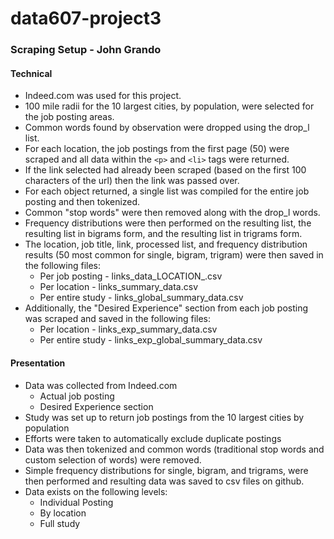 # data607-project3


### Scraping Setup - John Grando

#### Technical

- Indeed.com was used for this project.
- 100 mile radii for the 10 largest cities, by population, were selected for the job posting areas.
- Common words found by observation were dropped using the drop_l list.
- For each location, the job postings from the first page (50) were scraped and all data within the `<p>` and `<li>` tags were returned.
- If the link selected had already been scraped (based on the first 100 characters of the url) then the link was passed over.
- For each object returned, a single list was compiled for the entire job posting and then tokenized.
- Common "stop words" were then removed along with the drop_l words.
- Frequency distributions were then performed on the resulting list, the resulting list in bigrams form, and the resulting list in trigrams form.
- The location, job title, link, processed list, and frequency distribution results (50 most common for single, bigram, trigram) were then saved in the following files:
  - Per job posting - links_data_LOCATION_.csv
  - Per location - links_summary_data.csv
  - Per entire study - links_global_summary_data.csv
- Additionally, the "Desired Experience" section from each job posting was scraped and saved in the following files:
  - Per location - links_exp_summary_data.csv
  - Per entire study - links_exp_global_summary_data.csv

#### Presentation
- Data was collected from Indeed.com
  - Actual job posting
  - Desired Experience section
- Study was set up to return job postings from the 10 largest cities by population
- Efforts were taken to automatically exclude duplicate postings
- Data was then tokenized and common words (traditional stop words and custom selection of words) were removed.
- Simple frequency distributions for single, bigram, and trigrams, were then performed and resulting data was saved to csv files on github.
- Data exists on the following levels:
  - Individual Posting
  - By location
  - Full study
